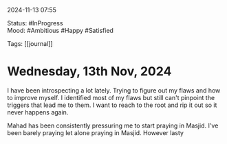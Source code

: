 
2024-11-13 07:55

Status: #InProgress  
Mood: #Ambitious #Happy #Satisfied

Tags: [[journal]]

#  Wednesday, 13th Nov, 2024

I have been introspecting a lot lately. Trying to figure out my flaws and how to improve myself. I identified most of my flaws but still can't pinpoint the triggers that lead me to them. I want to reach to the root and rip it out so it never happens again.

Mahad has been consistently pressuring me to start praying in Masjid. I've been barely praying let alone praying in Masjid. However lasty 




